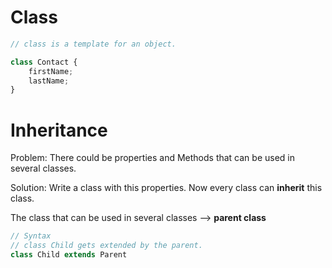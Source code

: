 # Class

```javascript
// class is a template for an object. 

class Contact {
    firstName;
    lastName;
}


```

# Inheritance

Problem: There could be properties and Methods that can be used in several classes. 

Solution: Write a class with this properties. Now every class can **inherit** this class. 



The class that can be used in several classes --> **parent class**

```javascript
// Syntax
// class Child gets extended by the parent. 
class Child extends Parent
```

